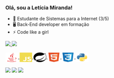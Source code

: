 ### Olá, sou a Letícia Miranda!

- 🔭 Estudante de Sistemas para a Internet (3/5)
- 🖥️ Back-End developer em formação
- ⚡ Code like a girl

<div>
  <a href="https://github.com/aleticiamiranda">
  <img height="180em" src="https://github-readme-stats.vercel.app/api?username=aleticiamiranda&show_icons=true&theme=dracula&include_all_commits=true&count_private=true"/>
  <img height="180em" src="https://github-readme-stats.vercel.app/api/top-langs/?username=aleticiamiranda&layout=compact&langs_count=7&theme=dracula"/>
</div>
  
  
<div style="display: inline_block"><br>
  <img align="center" alt="Let-java" height="30" width="40" src="https://raw.githubusercontent.com/devicons/devicon/master/icons/java/java-plain.svg">
  <img align="center" alt="Let-Js" height="30" width="40" src="https://raw.githubusercontent.com/devicons/devicon/master/icons/javascript/javascript-plain.svg">
  <img align="center" alt="Let-Spring" height="30" width="40" src="https://raw.githubusercontent.com/devicons/devicon/master/icons/spring/spring-plain.svg">
  <img align="center" alt="Rafa-HTML" height="30" width="40" src="https://raw.githubusercontent.com/devicons/devicon/master/icons/html5/html5-original.svg">
  <img align="center" alt="Rafa-CSS" height="30" width="40" src="https://raw.githubusercontent.com/devicons/devicon/master/icons/css3/css3-original.svg">
  <img align="center" alt="Rafa-Python" height="30" width="40" src="https://raw.githubusercontent.com/devicons/devicon/master/icons/python/python-original.svg">
</div>
  
<div>
  <br>
  <a href="http://www.linkedin.com/in/letícia-mirandajp" target="_blank"><img src="https://img.shields.io/badge/-LinkedIn-%230077B5?style=for-the-badge&logo=linkedin&logoColor=white" target="_blank"></a> 
  <a href = "mailto:amirandaleticia@gmail.com"><img src="https://img.shields.io/badge/-Gmail-%23333?style=for-the-badge&logo=gmail&logoColor=white" target="_blank"></a>
  <a href="https://instagram.com/leticia.mranda" target="_blank"><img src="https://img.shields.io/badge/-Instagram-%23E4405F?style=for-the-badge&logo=instagram&logoColor=white" target="_blank"></a>
</div>
  
##
